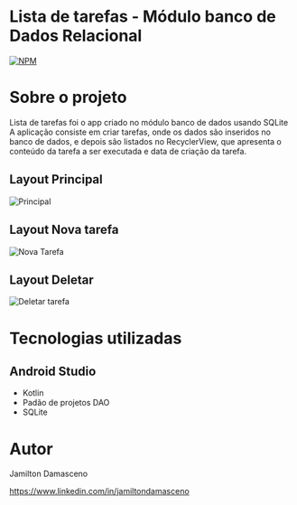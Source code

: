 # Lista de tarefas - Módulo banco de Dados Relacional
[![NPM](https://img.shields.io/npm/l/react)](https://github.com/JulianoRenis/ListaDeTarefas/blob/master/LICENSE) 

# Sobre o projeto

Lista de tarefas foi o app criado no módulo banco de dados usando SQLite
A aplicação consiste em criar tarefas, onde os dados são inseridos no banco de dados, e depois são listados no RecyclerView, que  apresenta o conteúdo da tarefa a ser executada e data de criação da tarefa.

## Layout Principal
![Principal](https://github.com/JulianoRenis/ListaDeTarefas/blob/master/app/src/main/res/drawable/LayoutPrincipal.jpeg) 

## Layout Nova tarefa
![Nova Tarefa](https://github.com/JulianoRenis/ListaDeTarefas/blob/master/app/src/main/res/drawable/layout_adicionar.jpeg)

## Layout Deletar
![Deletar tarefa](https://github.com/JulianoRenis/ListaDeTarefas/blob/master/app/src/main/res/drawable/layout_deletar.jpeg)

# Tecnologias utilizadas
## Android Studio
- Kotlin
- Padão de projetos DAO
- SQLite


# Autor

Jamilton Damasceno

https://www.linkedin.com/in/jamiltondamasceno


